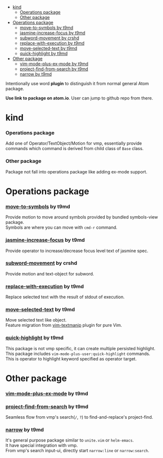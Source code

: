 <!-- TOC START max:3 min:1 link:true update:true -->
- [kind](#kind)
    - [Operations package](#operations-package)
    - [Other package](#other-package)
- [Operations package](#operations-package)
    - [move-to-symbols by t9md](#move-to-symbols-by-t9md)
    - [jasmine-increase-focus by t9md](#jasmine-increase-focus-by-t9md)
    - [subword-movement by crshd](#subword-movement-by-crshd)
    - [replace-with-execution by t9md](#replace-with-execution-by-t9md)
    - [move-selected-text by t9md](#move-selected-text-by-t9md)
    - [quick-highlight by t9md](#quick-highlight-by-t9md)
- [Other package](#other-package)
    - [vim-mode-plus-ex-mode by t9md](#vim-mode-plus-ex-mode-by-t9md)
    - [project-find-from-search by t9md](#project-find-from-search-by-t9md)
    - [narrow by t9md](#narrow-by-t9md)

<!-- TOC END -->

Intentionally use word **plugin** to distinguish it from normal general Atom package.

**Use link to package on atom.io**. User can jump to github repo from there.  

# kind

### Operations package

Add one of Operator/TextObject/Motion for vmp, essentially provide commands which command is derived from child class of `Base` class.

### Other package

Package not fall into operations package like adding ex-mode support.

# Operations package

### [move-to-symbols](https://atom.io/packages/vim-mode-plus-move-to-symbols) by t9md

Provide motion to move around symbols provided by bundled symbols-view package.  
Symbols are where you can move with `cmd-r` command.  

### [jasmine-increase-focus](https://atom.io/packages/vim-mode-plus-jasmine-increase-focus) by t9md

Provide operator to increase/decrease focus level text of jasmine spec.

### [subword-movement](https://atom.io/packages/vim-mode-plus-subword-movement) by crshd

Provide motion and text-object for subword.

### [replace-with-execution](https://atom.io/packages/vim-mode-plus-replace-with-execution) by t9md

Replace selected text with the result of stdout of execution.  

### [move-selected-text](https://atom.io/packages/vim-mode-plus-move-selected-text) by t9md

Move selected text like object.  
Feature migration from [vim-textmanip](https://github.com/t9md/vim-textmanip) plugin for pure Vim.  

### [quick-highlight](https://atom.io/packages/quick-highlight) by t9md

This package is not vmp specific, it can create multiple persisted highlight.  
This package includes `vim-mode-plus-user:quick-highlight` commands.  
This is operator to highlight keyword specified as operator target.  

# Other package

### [vim-mode-plus-ex-mode](https://atom.io/packages/vim-mode-plus-ex-mode) by t9md

### [project-find-from-search](https://atom.io/packages/vim-mode-plus-project-find-from-search) by t9md

Seamless flow from vmp's search(`/`, `?`) to find-and-replace's project-find.

### [narrow](https://atom.io/packages/narrow) by t9md

It's general purpose package similar to `unite.vim` or `helm-emacs`.  
It have special integration with vmp.  
From vmp's search input-ui, directly start `narrow:line` or `narrow:search`.  

